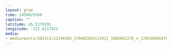 ```yaml
---
layout: gram
time: 1450825588
caption: ""
latitude: 45.5179291
longitude: -122.6217422
media:
- media/posts/201512/12346105_570402503112911_1085601278_n_17853048547027346.jpg
---
```

